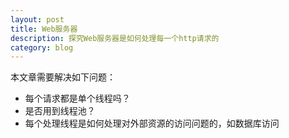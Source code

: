 ```yaml
---
layout: post
title: Web服务器
description: 探究Web服务器是如何处理每一个http请求的
category: blog
---
```


本文章需要解决如下问题：

* 每个请求都是单个线程吗？
* 是否用到线程池？
* 每个处理线程是如何处理对外部资源的访问问题的，如数据库访问


